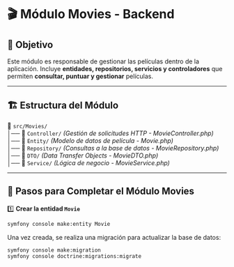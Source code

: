 # 🎬 Módulo Movies - Backend

## 📌 Objetivo  
Este módulo es responsable de gestionar las películas dentro de la aplicación. Incluye **entidades, repositorios, servicios y controladores** que permiten **consultar, puntuar y gestionar** películas.

---

## 🏗 Estructura del Módulo  
📂 `src/Movies/`  
│── 📁 `Controller/` *(Gestión de solicitudes HTTP - MovieController.php)*  
│── 📁 `Entity/` *(Modelo de datos de película - Movie.php)*  
│── 📁 `Repository/` *(Consultas a la base de datos - MovieRepository.php)*  
│── 📁 `DTO/` *(Data Transfer Objects - MovieDTO.php)*  
│── 📁 `Service/` *(Lógica de negocio - MovieService.php)*  

---

## 🚀 Pasos para Completar el Módulo Movies  

1️⃣ **Crear la entidad `Movie`**  
   ```bash
   symfony console make:entity Movie
   ```
   Una vez creada, se realiza una migración para actualizar la base de datos:
   ```bash
   symfony console make:migration
   symfony console doctrine:migrations:migrate
   ```
